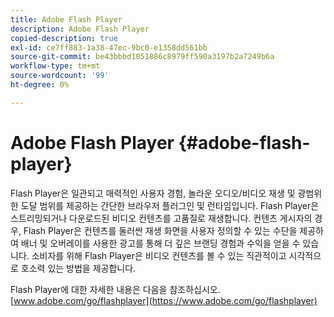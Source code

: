 ```yaml
---
title: Adobe Flash Player
description: Adobe Flash Player
copied-description: true
exl-id: ce7ff883-1a38-47ec-9bc0-e1358dd561bb
source-git-commit: be43bbbd1051886c8979ff590a3197b2a7249b6a
workflow-type: tm+mt
source-wordcount: '99'
ht-degree: 0%

---
```


# Adobe Flash Player {#adobe-flash-player}

Flash Player은 일관되고 매력적인 사용자 경험, 놀라운 오디오/비디오 재생 및 광범위한 도달 범위를 제공하는 간단한 브라우저 플러그인 및 런타임입니다. Flash Player은 스트리밍되거나 다운로드된 비디오 컨텐츠를 고품질로 재생합니다. 컨텐츠 게시자의 경우, Flash Player은 컨텐츠를 둘러싼 재생 화면을 사용자 정의할 수 있는 수단을 제공하여 배너 및 오버레이를 사용한 광고를 통해 더 깊은 브랜딩 경험과 수익을 얻을 수 있습니다. 소비자를 위해 Flash Player은 비디오 컨텐츠를 볼 수 있는 직관적이고 시각적으로 호소력 있는 방법을 제공합니다.

Flash Player에 대한 자세한 내용은 다음을 참조하십시오. [www.adobe.com/go/flashplayer](https://www.adobe.com/go/flashplayer)
